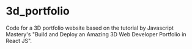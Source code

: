 # 3d_portfolio

Code for a 3D portfolio website based on the tutorial by Javascript Mastery's "Build and Deploy an Amazing 3D Web Developer Portfolio in React JS".
